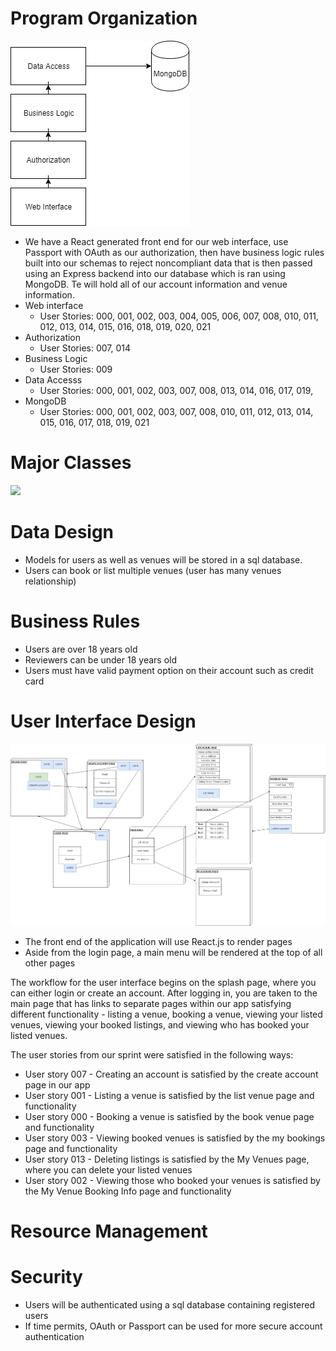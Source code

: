 # Program Organization
  ![](https://github.com/Stelthshield/COP4331_Spring2019_Group4/blob/master/sprint2/diagrams/COP4331C%20-%20Group%204-Software%20Architecture.png)
  - We have a React generated front end for our web interface, use Passport with OAuth as our authorization, then have business logic rules built into our schemas to reject noncompliant data that is then passed using an Express backend into our database which is ran using MongoDB. Te will hold all of our account information and venue information.
  - Web interface
    - User Stories: 000, 001, 002, 003, 004, 005, 006, 007, 008, 010, 011, 012, 013, 014, 015, 016, 018, 019, 020, 021
  - Authorization
    - User Stories: 007, 014
  - Business Logic
    - User Stories: 009
  - Data Accesss
    - User Stories: 000, 001, 002, 003, 007, 008, 013, 014, 016, 017, 019,
  - MongoDB
    - User Stories: 000, 001, 002, 003, 007, 008, 010, 011, 012, 013, 014, 015, 016, 017, 018, 019, 021
# Major Classes
  ![](https://i.imgur.com/mQal4pf.png)

# Data Design

- Models for users as well as venues will be stored in a sql database. 
- Users can book or list multiple venues (user has many venues relationship)

# Business Rules

- Users are over 18 years old
- Reviewers can be under 18 years old
- Users must have valid payment option on their account such as credit card

# User Interface Design

![](https://raw.githubusercontent.com/Stelthshield/COP4331_Spring2019_Group4/master/sprint2/UI%20Diagram.png)
- The front end of the application will use React.js to render pages
- Aside from the login page, a main menu will be rendered at the top of all other pages

The workflow for the user interface begins on the splash page, where you can either login or create an account. After logging in, you are taken to the main page that has links to separate pages within our app satisfying different functionality - listing a venue, booking a venue, viewing your listed venues, viewing your booked listings, and viewing who has booked your listed venues. 

The user stories from our sprint were satisfied in the following ways:
- User story 007 - Creating an account is satisfied by the create account page in our app
- User story 001 - Listing a venue is satisfied by the list venue page and functionality
- User story 000 - Booking a venue is satisfied by the book venue page and functionality
- User story 003 - Viewing booked venues is satisfied by the my bookings page and functionality
- User story 013 - Deleting listings is satisfied by the My Venues page, where you can delete your listed venues
- User story 002 - Viewing those who booked your venues is satisfied by the My Venue Booking Info page and functionality


# Resource Management

# Security

- Users will be authenticated using a sql database containing registered users
- If time permits, OAuth or Passport can be used for more secure account authentication

